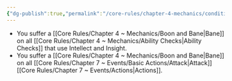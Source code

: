 ```yaml
---
{"dg-publish":true,"permalink":"/core-rules/chapter-4-mechanics/condition-list/confused/"}
---
```


- You suffer a [[Core Rules/Chapter 4 ~ Mechanics/Boon and Bane\|Bane]] on all [[Core Rules/Chapter 4 ~ Mechanics/Ability Checks\|Ability Checks]] that use Intellect and Insight.
- You suffer a [[Core Rules/Chapter 4 ~ Mechanics/Boon and Bane\|Bane]] on all [[Core Rules/Chapter 7 ~ Events/Basic Actions/Attack\|Attack]] [[Core Rules/Chapter 7 ~ Events/Actions\|Actions]].